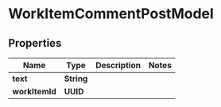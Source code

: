 

# WorkItemCommentPostModel


## Properties

| Name | Type | Description | Notes |
|------------ | ------------- | ------------- | -------------|
|**text** | **String** |  |  |
|**workItemId** | **UUID** |  |  |



